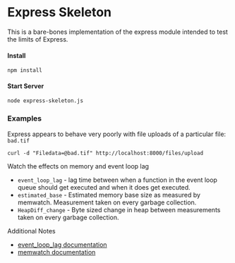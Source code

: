 Express Skeleton
====================

This is a bare-bones implementation of the express module intended to test the limits of Express.

#### Install

    npm install

#### Start Server

    node express-skeleton.js

### Examples

Express appears to behave very poorly with file uploads of a particular file: `bad.tif`

    curl -d "Filedata=@bad.tif" http://localhost:8000/files/upload

Watch the effects on memory and event loop lag

* `event_loop_lag` - lag time between when a function in the event loop queue should get executed and when it does get executed.
* `estimated_base` - Estimated memory base size as measured by memwatch. Measurement taken on every garbage collection.
* `HeapDiff_change` - Byte sized change in heap between measurements taken on every garbage collection.

Additional Notes

* [event_loop_lag documentation](https://www.npmjs.com/package/event-loop-lag)
* [memwatch documentation](https://www.npmjs.com/package/memwatch)
